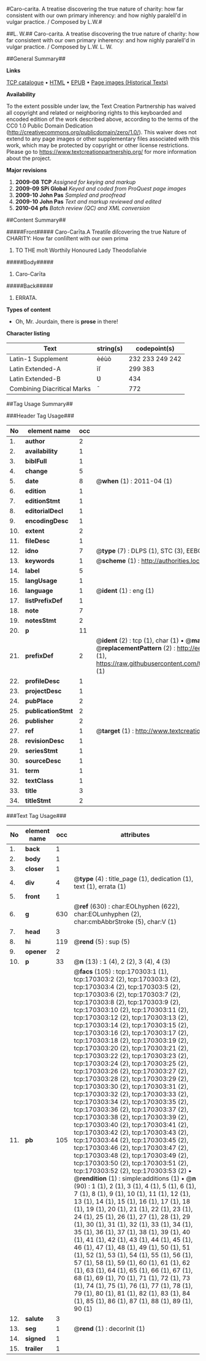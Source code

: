 #Caro-carita. A treatise discovering the true nature of charity: how far consistent with our own primary inherency: and how nighly paralell'd in vulgar practice. / Composed by L.W.#

##L. W.##
Caro-carita. A treatise discovering the true nature of charity: how far consistent with our own primary inherency: and how nighly paralell'd in vulgar practice. / Composed by L.W.
L. W.

##General Summary##

**Links**

[TCP catalogue](http://www.ota.ox.ac.uk/tcp/)  • 
[HTML](http://tei.it.ox.ac.uk/tcp/Texts-HTML/free/A97/A97132.html)  • 
[EPUB](http://tei.it.ox.ac.uk/tcp/Texts-EPUB/free/A97/A97132.epub) • 
[Page images (Historical Texts)](https://historicaltexts.jisc.ac.uk/eebo-99868518e)

**Availability**

To the extent possible under law, the Text Creation Partnership has waived all copyright and related or neighboring rights to this keyboarded and encoded edition of the work described above, according to the terms of the CC0 1.0 Public Domain Dedication (http://creativecommons.org/publicdomain/zero/1.0/). This waiver does not extend to any page images or other supplementary files associated with this work, which may be protected by copyright or other license restrictions. Please go to https://www.textcreationpartnership.org/ for more information about the project.

**Major revisions**

1. __2009-08__ __TCP__ *Assigned for keying and markup*
1. __2009-09__ __SPi Global__ *Keyed and coded from ProQuest page images*
1. __2009-10__ __John Pas__ *Sampled and proofread*
1. __2009-10__ __John Pas__ *Text and markup reviewed and edited*
1. __2010-04__ __pfs__ *Batch review (QC) and XML conversion*

##Content Summary##

#####Front#####
Caro-Carīta.A Treatiſe diſcovering the true Nature of CHARITY: How far conſiſtent with our own prima
1. TO THE moſt Worthily Honoured Lady Theodoſialvie

#####Body#####

1. Caro-Carīta

#####Back#####

1. ERRATA.

**Types of content**

  * Oh, Mr. Jourdain, there is **prose** in there!

**Character listing**


|Text|string(s)|codepoint(s)|
|---|---|---|
|Latin-1 Supplement|èéùò|232 233 249 242|
|Latin Extended-A|īſ|299 383|
|Latin Extended-B|Ʋ|434|
|Combining             Diacritical Marks|̄|772|

##Tag Usage Summary##

###Header Tag Usage###

|No|element name|occ|attributes|
|---|---|---|---|
|1.|__author__|2||
|2.|__availability__|1||
|3.|__biblFull__|1||
|4.|__change__|5||
|5.|__date__|8| @__when__ (1) : 2011-04 (1)|
|6.|__edition__|1||
|7.|__editionStmt__|1||
|8.|__editorialDecl__|1||
|9.|__encodingDesc__|1||
|10.|__extent__|2||
|11.|__fileDesc__|1||
|12.|__idno__|7| @__type__ (7) : DLPS (1), STC (3), EEBO-CITATION (1), PROQUEST (1), VID (1)|
|13.|__keywords__|1| @__scheme__ (1) : http://authorities.loc.gov/ (1)|
|14.|__label__|5||
|15.|__langUsage__|1||
|16.|__language__|1| @__ident__ (1) : eng (1)|
|17.|__listPrefixDef__|1||
|18.|__note__|7||
|19.|__notesStmt__|2||
|20.|__p__|11||
|21.|__prefixDef__|2| @__ident__ (2) : tcp (1), char (1)  •  @__matchPattern__ (2) : ([0-9\-]+):([0-9IVX]+) (1), (.+) (1)  •  @__replacementPattern__ (2) : http://eebo.chadwyck.com/downloadtiff?vid=$1&page=$2 (1), https://raw.githubusercontent.com/textcreationpartnership/Texts/master/tcpchars.xml#$1 (1)|
|22.|__profileDesc__|1||
|23.|__projectDesc__|1||
|24.|__pubPlace__|2||
|25.|__publicationStmt__|2||
|26.|__publisher__|2||
|27.|__ref__|1| @__target__ (1) : http://www.textcreationpartnership.org/docs/. (1)|
|28.|__revisionDesc__|1||
|29.|__seriesStmt__|1||
|30.|__sourceDesc__|1||
|31.|__term__|1||
|32.|__textClass__|1||
|33.|__title__|3||
|34.|__titleStmt__|2||


###Text Tag Usage###

|No|element name|occ|attributes|
|---|---|---|---|
|1.|__back__|1||
|2.|__body__|1||
|3.|__closer__|1||
|4.|__div__|4| @__type__ (4) : title_page (1), dedication (1), text (1), errata (1)|
|5.|__front__|1||
|6.|__g__|630| @__ref__ (630) : char:EOLhyphen (622), char:EOLunhyphen (2), char:cmbAbbrStroke (5), char:V (1)|
|7.|__head__|3||
|8.|__hi__|119| @__rend__ (5) : sup (5)|
|9.|__opener__|2||
|10.|__p__|33| @__n__ (13) : 1 (4), 2 (2), 3 (4), 4 (3)|
|11.|__pb__|105| @__facs__ (105) : tcp:170303:1 (1), tcp:170303:2 (2), tcp:170303:3 (2), tcp:170303:4 (2), tcp:170303:5 (2), tcp:170303:6 (2), tcp:170303:7 (2), tcp:170303:8 (2), tcp:170303:9 (2), tcp:170303:10 (2), tcp:170303:11 (2), tcp:170303:12 (2), tcp:170303:13 (2), tcp:170303:14 (2), tcp:170303:15 (2), tcp:170303:16 (2), tcp:170303:17 (2), tcp:170303:18 (2), tcp:170303:19 (2), tcp:170303:20 (2), tcp:170303:21 (2), tcp:170303:22 (2), tcp:170303:23 (2), tcp:170303:24 (2), tcp:170303:25 (2), tcp:170303:26 (2), tcp:170303:27 (2), tcp:170303:28 (2), tcp:170303:29 (2), tcp:170303:30 (2), tcp:170303:31 (2), tcp:170303:32 (2), tcp:170303:33 (2), tcp:170303:34 (2), tcp:170303:35 (2), tcp:170303:36 (2), tcp:170303:37 (2), tcp:170303:38 (2), tcp:170303:39 (2), tcp:170303:40 (2), tcp:170303:41 (2), tcp:170303:42 (2), tcp:170303:43 (2), tcp:170303:44 (2), tcp:170303:45 (2), tcp:170303:46 (2), tcp:170303:47 (2), tcp:170303:48 (2), tcp:170303:49 (2), tcp:170303:50 (2), tcp:170303:51 (2), tcp:170303:52 (2), tcp:170303:53 (2)  •  @__rendition__ (1) : simple:additions (1)  •  @__n__ (90) : 1 (1), 2 (1), 3 (1), 4 (1), 5 (1), 6 (1), 7 (1), 8 (1), 9 (1), 10 (1), 11 (1), 12 (1), 13 (1), 14 (1), 15 (1), 16 (1), 17 (1), 18 (1), 19 (1), 20 (1), 21 (1), 22 (1), 23 (1), 24 (1), 25 (1), 26 (1), 27 (1), 28 (1), 29 (1), 30 (1), 31 (1), 32 (1), 33 (1), 34 (1), 35 (1), 36 (1), 37 (1), 38 (1), 39 (1), 40 (1), 41 (1), 42 (1), 43 (1), 44 (1), 45 (1), 46 (1), 47 (1), 48 (1), 49 (1), 50 (1), 51 (1), 52 (1), 53 (1), 54 (1), 55 (1), 56 (1), 57 (1), 58 (1), 59 (1), 60 (1), 61 (1), 62 (1), 63 (1), 64 (1), 65 (1), 66 (1), 67 (1), 68 (1), 69 (1), 70 (1), 71 (1), 72 (1), 73 (1), 74 (1), 75 (1), 76 (1), 77 (1), 78 (1), 79 (1), 80 (1), 81 (1), 82 (1), 83 (1), 84 (1), 85 (1), 86 (1), 87 (1), 88 (1), 89 (1), 90 (1)|
|12.|__salute__|3||
|13.|__seg__|1| @__rend__ (1) : decorInit (1)|
|14.|__signed__|1||
|15.|__trailer__|1||
